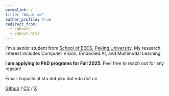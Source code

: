```yaml
---
permalink: /
title: "About me"
author_profile: true
redirect_from: 
  - /about/
  - /about.html
---
```


I'm a senior student from [School of EECS](https://eecs.pku.edu.cn/), [Peking University](https://www.pku.edu.cn/). My research interest includes Computer Vision, Embodied AI, and Multimodal Learning.

**I am applying to PhD programs for Fall 2025.** Feel free to reach out for any reason!

Email: lvqiushi at stu dot pku dot edu dot cn

[Github](https://github.com/AlfredLyu) / [CV](../assets/CV.pdf) / [X](https://x.com/Alfred1918652)